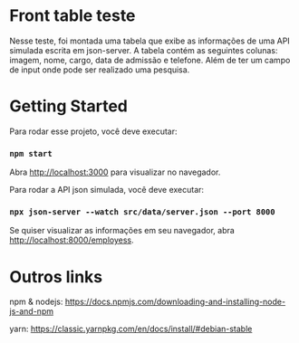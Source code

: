 # Front table teste

Nesse teste, foi montada uma tabela que exibe as informações de uma API simulada escrita em json-server. 
A tabela contém as seguintes colunas: imagem, nome, cargo, data de admissão e telefone. Além de ter um campo de input 
onde pode ser realizado uma pesquisa.

# Getting Started

Para rodar esse projeto, você deve executar:

### `npm start`

Abra [http://localhost:3000](http://localhost:3000) para visualizar no navegador.

Para rodar a API json simulada, você deve executar:

### `npx json-server --watch src/data/server.json --port 8000`

Se quiser visualizar as informações em seu navegador, abra [http://localhost:8000/employess](http://localhost:8000/employess).

# Outros links

npm & nodejs: https://docs.npmjs.com/downloading-and-installing-node-js-and-npm <br/>

yarn: https://classic.yarnpkg.com/en/docs/install/#debian-stable <br/>


